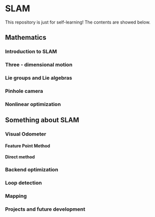 # SLAM

This repository is just for self-learning!
The contents are showed below.

## Mathematics

### Introduction to SLAM

### Three - dimensional motion

### Lie groups and Lie algebras

### Pinhole camera

### Nonlinear optimization

## Something about SLAM

### Visual Odometer
#### Feature Point Method
#### Direct method

### Backend optimization

### Loop detection

### Mapping

### Projects and future development
